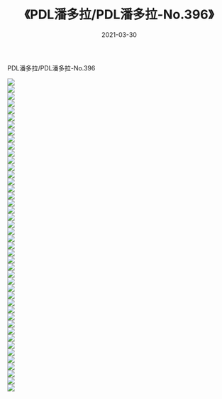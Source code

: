 ﻿---
layout: post
title:  《PDL潘多拉/PDL潘多拉-No.396》
date:   2021-03-30
img: http://img.660000.xyz/Sharelink/网络美图/2021/PDL潘多拉/PDL潘多拉-No.396/000.jpg
categories: [美女, 清纯, 唯美]
---

PDL潘多拉/PDL潘多拉-No.396

 ![](http://img.660000.xyz/Sharelink/网络美图/2021/PDL潘多拉/PDL潘多拉-No.396/001.jpg) <br>![](http://img.660000.xyz/Sharelink/网络美图/2021/PDL潘多拉/PDL潘多拉-No.396/002.jpg) <br>![](http://img.660000.xyz/Sharelink/网络美图/2021/PDL潘多拉/PDL潘多拉-No.396/003.jpg) <br>![](http://img.660000.xyz/Sharelink/网络美图/2021/PDL潘多拉/PDL潘多拉-No.396/004.jpg) <br>![](http://img.660000.xyz/Sharelink/网络美图/2021/PDL潘多拉/PDL潘多拉-No.396/005.jpg) <br>![](http://img.660000.xyz/Sharelink/网络美图/2021/PDL潘多拉/PDL潘多拉-No.396/006.jpg) <br>![](http://img.660000.xyz/Sharelink/网络美图/2021/PDL潘多拉/PDL潘多拉-No.396/007.jpg) <br>![](http://img.660000.xyz/Sharelink/网络美图/2021/PDL潘多拉/PDL潘多拉-No.396/008.jpg) <br>![](http://img.660000.xyz/Sharelink/网络美图/2021/PDL潘多拉/PDL潘多拉-No.396/009.jpg) <br>![](http://img.660000.xyz/Sharelink/网络美图/2021/PDL潘多拉/PDL潘多拉-No.396/010.jpg) <br>![](http://img.660000.xyz/Sharelink/网络美图/2021/PDL潘多拉/PDL潘多拉-No.396/011.jpg) <br>![](http://img.660000.xyz/Sharelink/网络美图/2021/PDL潘多拉/PDL潘多拉-No.396/012.jpg) <br>![](http://img.660000.xyz/Sharelink/网络美图/2021/PDL潘多拉/PDL潘多拉-No.396/013.jpg) <br>![](http://img.660000.xyz/Sharelink/网络美图/2021/PDL潘多拉/PDL潘多拉-No.396/014.jpg) <br>![](http://img.660000.xyz/Sharelink/网络美图/2021/PDL潘多拉/PDL潘多拉-No.396/015.jpg) <br>![](http://img.660000.xyz/Sharelink/网络美图/2021/PDL潘多拉/PDL潘多拉-No.396/016.jpg) <br>![](http://img.660000.xyz/Sharelink/网络美图/2021/PDL潘多拉/PDL潘多拉-No.396/017.jpg) <br>![](http://img.660000.xyz/Sharelink/网络美图/2021/PDL潘多拉/PDL潘多拉-No.396/018.jpg) <br>![](http://img.660000.xyz/Sharelink/网络美图/2021/PDL潘多拉/PDL潘多拉-No.396/019.jpg) <br>![](http://img.660000.xyz/Sharelink/网络美图/2021/PDL潘多拉/PDL潘多拉-No.396/020.jpg) <br>![](http://img.660000.xyz/Sharelink/网络美图/2021/PDL潘多拉/PDL潘多拉-No.396/021.jpg) <br>![](http://img.660000.xyz/Sharelink/网络美图/2021/PDL潘多拉/PDL潘多拉-No.396/022.jpg) <br>![](http://img.660000.xyz/Sharelink/网络美图/2021/PDL潘多拉/PDL潘多拉-No.396/023.jpg) <br>![](http://img.660000.xyz/Sharelink/网络美图/2021/PDL潘多拉/PDL潘多拉-No.396/024.jpg) <br>![](http://img.660000.xyz/Sharelink/网络美图/2021/PDL潘多拉/PDL潘多拉-No.396/025.jpg) <br>![](http://img.660000.xyz/Sharelink/网络美图/2021/PDL潘多拉/PDL潘多拉-No.396/026.jpg) <br>![](http://img.660000.xyz/Sharelink/网络美图/2021/PDL潘多拉/PDL潘多拉-No.396/027.jpg) <br>![](http://img.660000.xyz/Sharelink/网络美图/2021/PDL潘多拉/PDL潘多拉-No.396/028.jpg) <br>![](http://img.660000.xyz/Sharelink/网络美图/2021/PDL潘多拉/PDL潘多拉-No.396/029.jpg) <br>![](http://img.660000.xyz/Sharelink/网络美图/2021/PDL潘多拉/PDL潘多拉-No.396/030.jpg) <br>![](http://img.660000.xyz/Sharelink/网络美图/2021/PDL潘多拉/PDL潘多拉-No.396/031.jpg) <br>![](http://img.660000.xyz/Sharelink/网络美图/2021/PDL潘多拉/PDL潘多拉-No.396/032.jpg) <br>![](http://img.660000.xyz/Sharelink/网络美图/2021/PDL潘多拉/PDL潘多拉-No.396/033.jpg) <br>![](http://img.660000.xyz/Sharelink/网络美图/2021/PDL潘多拉/PDL潘多拉-No.396/034.jpg) <br>![](http://img.660000.xyz/Sharelink/网络美图/2021/PDL潘多拉/PDL潘多拉-No.396/035.jpg) <br>![](http://img.660000.xyz/Sharelink/网络美图/2021/PDL潘多拉/PDL潘多拉-No.396/036.jpg) <br>![](http://img.660000.xyz/Sharelink/网络美图/2021/PDL潘多拉/PDL潘多拉-No.396/037.jpg) <br>![](http://img.660000.xyz/Sharelink/网络美图/2021/PDL潘多拉/PDL潘多拉-No.396/038.jpg) <br>![](http://img.660000.xyz/Sharelink/网络美图/2021/PDL潘多拉/PDL潘多拉-No.396/039.jpg) <br>![](http://img.660000.xyz/Sharelink/网络美图/2021/PDL潘多拉/PDL潘多拉-No.396/040.jpg) <br>![](http://img.660000.xyz/Sharelink/网络美图/2021/PDL潘多拉/PDL潘多拉-No.396/041.jpg) <br>![](http://img.660000.xyz/Sharelink/网络美图/2021/PDL潘多拉/PDL潘多拉-No.396/042.jpg) <br>![](http://img.660000.xyz/Sharelink/网络美图/2021/PDL潘多拉/PDL潘多拉-No.396/043.jpg) <br>![](http://img.660000.xyz/Sharelink/网络美图/2021/PDL潘多拉/PDL潘多拉-No.396/044.jpg) <br>